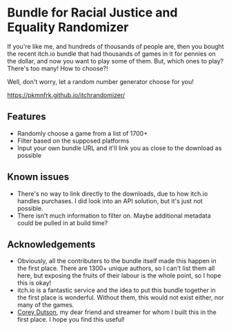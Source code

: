 # Bundle for Racial Justice and Equality Randomizer

If you're like me, and hundreds of thousands of people are, then you bought the recent itch.io bundle that had thousands of games in it for pennies on the dollar, and now you want to play some of them. But, which ones to play? There's too many! How to choose?!

Well, don't worry, let a random number generator choose for you!

https://pkmnfrk.github.io/itchrandomizer/

## Features
 * Randomly choose a game from a list of 1700+
 * Filter based on the supposed platforms
 * Input your own bundle URL and it'll link you as close to the download as possible

## Known issues
 * There's no way to link directly to the downloads, due to how itch.io handles purchases. I did look into an API solution, but it's just not possible.
 * There isn't much information to filter on. Maybe additional metadata could be pulled in at build time?

## Acknowledgements
 * Obviously, all the contributers to the bundle itself made this happen in the first place. There are 1300+ unique authors, so I can't list them all here, but exposing the fruits of their labour is the whole point, so I hope this is okay!
 * itch.io is a fantastic service and the idea to put this bundle together in the first place is wonderful. Without them, this would not exist either, nor many of the games.
 * [Corey Dutson](https://twitch.tv/cdutson), my dear friend and streamer for whom I built this in the first place. I hope you find this useful!
